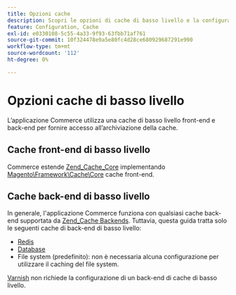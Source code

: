 ```yaml
---
title: Opzioni cache
description: Scopri le opzioni di cache di basso livello e la configurazione dello storage in Adobe Commerce. Scopri la configurazione front-end, back-end e di storage per Redis e database.
feature: Configuration, Cache
exl-id: e0330108-5c55-4a33-9f93-63fbb71af761
source-git-commit: 10f324478e9a5e80fc4d28ce680929687291e990
workflow-type: tm+mt
source-wordcount: '112'
ht-degree: 0%

---
```


# Opzioni cache di basso livello

L’applicazione Commerce utilizza una cache di basso livello front-end e back-end per fornire accesso all’archiviazione della cache.

## Cache front-end di basso livello

Commerce estende [Zend_Cache_Core](https://framework.zend.com/manual/1.12/en/zend.cache.frontends.html) implementando [Magento\Framework\Cache\Core](https://github.com/magento/magento2/blob/2.4/lib/internal/Magento/Framework/Cache/Core.php) cache front-end.

## Cache back-end di basso livello

In generale, l&#39;applicazione Commerce funziona con qualsiasi cache back-end supportata da [Zend_Cache Backends](https://framework.zend.com/manual/1.12/en/zend.cache.backends.html). Tuttavia, questa guida tratta solo le seguenti cache di back-end di basso livello:

- [Redis](config-redis.md)
- [Database](https://developer.adobe.com/commerce/php/development/cache/partial/database-caching/)
- File system (predefinito): non è necessaria alcuna configurazione per utilizzare il caching del file system.

[Varnish](config-varnish.md) non richiede la configurazione di un back-end di cache di basso livello.
